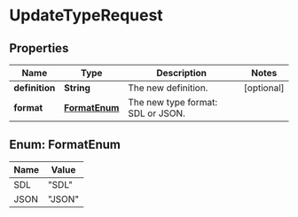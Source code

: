 

# UpdateTypeRequest


## Properties

| Name | Type | Description | Notes |
|------------ | ------------- | ------------- | -------------|
|**definition** | **String** | The new definition. |  [optional] |
|**format** | [**FormatEnum**](#FormatEnum) | The new type format: SDL or JSON. |  |



## Enum: FormatEnum

| Name | Value |
|---- | -----|
| SDL | &quot;SDL&quot; |
| JSON | &quot;JSON&quot; |



